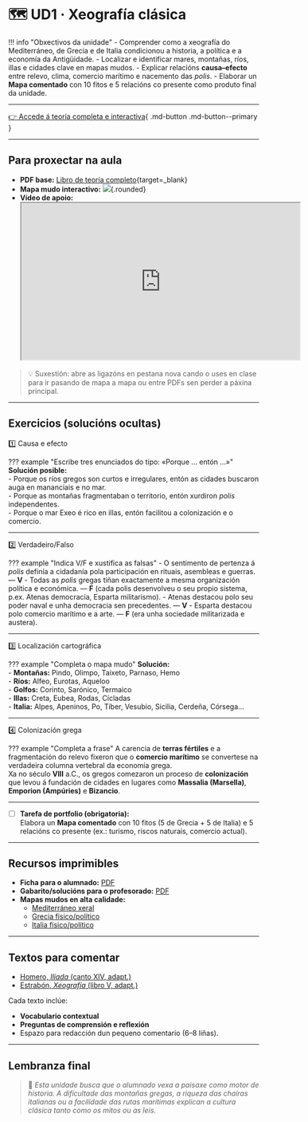 # 🗺️ UD1 · Xeografía clásica

!!! info "Obxectivos da unidade"
    - Comprender como a xeografía do Mediterráneo, de Grecia e de Italia condicionou a historia, a política e a economía da Antigüidade.
    - Localizar e identificar mares, montañas, ríos, illas e cidades clave en mapas mudos.
    - Explicar relacións **causa–efecto** entre relevo, clima, comercio marítimo e nacemento das *polis*.
    - Elaborar un **Mapa comentado** con 10 fitos e 5 relacións co presente como produto final da unidade.

---

[👉 Accede á teoría completa e interactiva](./teoria/index.md){ .md-button .md-button--primary }

***

## Para proxectar na aula

- **PDF base:** [Libro de teoría completo](./materiais/ud1_apuntes.pdf){target=_blank}
- **Mapa mudo interactivo:** ![](./materiais/mapa_mediterraneo.jpg){.rounded}
- **Vídeo de apoio:**  
  <iframe src="https://www.youtube.com/embed/ID_DO_VIDEO" width="560" height="315" allowfullscreen></iframe>

> 💡 Suxestión: abre as ligazóns en pestana nova cando o uses en clase para ir pasando de mapa a mapa ou entre PDFs sen perder a páxina principal.

---


## Exercicios (solucións ocultas)

 1️⃣ Causa e efecto

??? example "Escribe tres enunciados do tipo: «Porque … entón …»"
    **Solución posible:**  
    - Porque os ríos gregos son curtos e irregulares, entón as cidades buscaron auga en mananciais e no mar.  
    - Porque as montañas fragmentaban o territorio, entón xurdiron *polis* independentes.  
    - Porque o mar Exeo é rico en illas, entón facilitou a colonización e o comercio.

---

 2️⃣ Verdadeiro/Falso

??? example "Indica V/F e xustifica as falsas"
    - O sentimento de pertenza á *polis* definía a cidadanía pola participación en rituais, asembleas e guerras. — **V**
    - Todas as *polis* gregas tiñan exactamente a mesma organización política e económica. — **F** (cada polis desenvolveu o seu propio sistema, p.ex. Atenas democracia, Esparta militarismo).
    - Atenas destacou polo seu poder naval e unha democracia sen precedentes. — **V**
    - Esparta destacou polo comercio marítimo e a arte. — **F** (era unha sociedade militarizada e austera).

---

 3️⃣ Localización cartográfica

??? example "Completa o mapa mudo"
    **Solución:**  
    - **Montañas:** Pindo, Olimpo, Taixeto, Parnaso, Hemo  
    - **Ríos:** Alfeo, Eurotas, Aqueloo  
    - **Golfos:** Corinto, Sarónico, Termaico  
    - **Illas:** Creta, Eubea, Rodas, Cícladas  
    - **Italia:** Alpes, Apeninos, Po, Tíber, Vesubio, Sicilia, Cerdeña, Córsega…

---

 4️⃣ Colonización grega

??? example "Completa a frase"
    A carencia de **terras fértiles** e a fragmentación do relevo fixeron que o **comercio marítimo** se convertese na verdadeira columna vertebral da economía grega.  
    Xa no século **VIII** a.C., os gregos comezaron un proceso de **colonización** que levou á fundación de cidades en lugares como **Massalia (Marsella)**, **Emporion (Ampúries)** e **Bizancio**.

---

- [ ] **Tarefa de portfolio (obrigatoria):**  
      Elabora un **Mapa comentado** con 10 fitos (5 de Grecia + 5 de Italia) e 5 relacións co presente (ex.: turismo, riscos naturais, comercio actual).

---

## Recursos imprimibles

- **Ficha para o alumnado:** [PDF](./materiais/ficha_alumnado.pdf)
- **Gabarito/solucións para o profesorado:** [PDF](./materiais/gabarito_ud1.pdf)
- **Mapas mudos en alta calidade:**
  - [Mediterráneo xeral](./materiais/mapa_mediterraneo.pdf)
  - [Grecia físico/político](./materiais/mapa_grecia.pdf)
  - [Italia físico/político](./materiais/mapa_italia.pdf)

---

## Textos para comentar

- [Homero, *Ilíada* (canto XIV, adapt.)](../textos/homero_ilida.md)
- [Estrabón, *Xeografía* (libro V, adapt.)](../textos/estrabon_xeografia.md)

Cada texto inclúe:

- **Vocabulario contextual**  
- **Preguntas de comprensión e reflexión**  
- Espazo para redacción dun pequeno comentario (6–8 liñas).

---

## Lembranza final

> 🧭 *Esta unidade busca que o alumnado vexa a paisaxe como motor de historia. A dificultade das montañas gregas, a riqueza das chairas italianas ou a facilidade das rutas marítimas explican a cultura clásica tanto como os mitos ou as leis.*  
